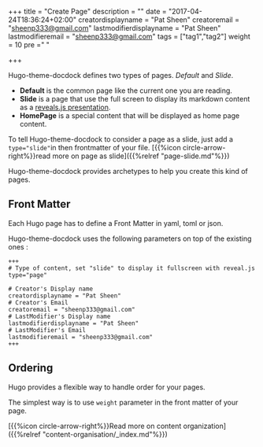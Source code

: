 +++
title = "Create Page"
description = ""
date = "2017-04-24T18:36:24+02:00"
creatordisplayname = "Pat Sheen"
creatoremail = "sheenp333@gmail.com"
lastmodifierdisplayname = "Pat Sheen"
lastmodifieremail = "sheenp333@gmail.com"
tags = ["tag1","tag2"]
weight = 10
pre ="<i class='fa fa-edit'></i> "

+++


Hugo-theme-docdock defines two types of pages. _Default_ and _Slide_.

* **Default** is the common page like the current one you are reading.
* **Slide** is a page that use the full screen to display its markdown content as a [reveals.js presentation](http://lab.hakim.se/reveal-js/).
* **HomePage** is a special content that will be displayed as home page content.

To tell Hugo-theme-docdock to consider a page as a slide, just add a `type="slide"`in then frontmatter of your file. [{{%icon circle-arrow-right%}}read more on page as slide]({{%relref "page-slide.md"%}})


Hugo-theme-docdock provides archetypes to help you create this kind of pages.


## Front Matter
Each Hugo page has to define a Front Matter in yaml, toml or json.

Hugo-theme-docdock uses the following parameters on top of the existing ones :

	+++
	# Type of content, set "slide" to display it fullscreen with reveal.js
	type="page"

	# Creator's Display name
	creatordisplayname = "Pat Sheen"
	# Creator's Email
	creatoremail = "sheenp333@gmail.com"
	# LastModifier's Display name
	lastmodifierdisplayname = "Pat Sheen"
	# LastModifier's Email
	lastmodifieremail = "sheenp333@gmail.com"
	+++


## Ordering

Hugo provides a flexible way to handle order for your pages.

The simplest way is to use `weight` parameter in the front matter of your page. 

[{{%icon circle-arrow-right%}}Read more on content organization]({{%relref "content-organisation/_index.md"%}})
